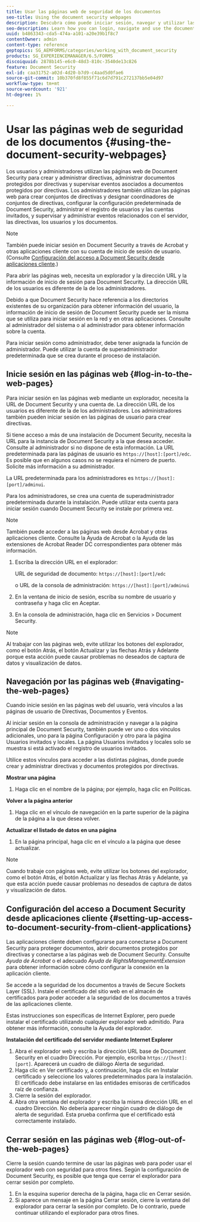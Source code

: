 ```yaml
---
title: Usar las páginas web de seguridad de los documentos
seo-title: Using the document security webpages
description: Descubra cómo puede iniciar sesión, navegar y utilizar las páginas web de Document Security.
seo-description: Learn how you can login, navigate and use the document security web pages.
uuid: b4863343-cda5-474a-a101-a20e39b1f8c7
contentOwner: admin
content-type: reference
geptopics: SG_AEMFORMS/categories/working_with_document_security
products: SG_EXPERIENCEMANAGER/6.5/FORMS
discoiquuid: 2878b145-e6c0-48d3-810c-3540de13c826
feature: Document Security
exl-id: caa31752-a02d-4d20-b7d9-c4aad5d0fae6
source-git-commit: 10b370fd8f855f71c6d7d791c272137bb5e04d97
workflow-type: tm+mt
source-wordcount: '921'
ht-degree: 1%

---
```


# Usar las páginas web de seguridad de los documentos {#using-the-document-security-webpages}

Los usuarios y administradores utilizan las páginas web de Document Security para crear y administrar directivas, administrar documentos protegidos por directivas y supervisar eventos asociados a documentos protegidos por directivas. Los administradores también utilizan las páginas web para crear conjuntos de directivas y designar coordinadores de conjuntos de directivas, configurar la configuración predeterminada de Document Security, administrar el registro de usuarios y las cuentas invitados, y supervisar y administrar eventos relacionados con el servidor, las directivas, los usuarios y los documentos.

>[!NOTE]
>
>También puede iniciar sesión en Document Security a través de Acrobat y otras aplicaciones cliente con su cuenta de inicio de sesión de usuario. (Consulte [Configuración del acceso a Document Security desde aplicaciones cliente](using-document-security-web-pages.md#setting-up-access-to-document-security-from-client-applications).)

Para abrir las páginas web, necesita un explorador y la dirección URL y la información de inicio de sesión para Document Security. La dirección URL de los usuarios es diferente de la de los administradores.

Debido a que Document Security hace referencia a los directorios existentes de su organización para obtener información del usuario, la información de inicio de sesión de Document Security puede ser la misma que se utiliza para iniciar sesión en la red y en otras aplicaciones. Consulte al administrador del sistema o al administrador para obtener información sobre la cuenta.

Para iniciar sesión como administrador, debe tener asignada la función de administrador. Puede utilizar la cuenta de superadministrador predeterminada que se crea durante el proceso de instalación.

## Inicie sesión en las páginas web {#log-in-to-the-web-pages}

Para iniciar sesión en las páginas web mediante un explorador, necesita la URL de Document Security y una cuenta de. La dirección URL de los usuarios es diferente de la de los administradores. Los administradores también pueden iniciar sesión en las páginas de usuario para crear directivas.

Si tiene acceso a más de una instalación de Document Security, necesita la URL para la instancia de Document Security a la que desea acceder. Consulte al administrador si no dispone de esta información. La URL predeterminada para las páginas de usuario es `https://[host]:[port]/edc`. Es posible que en algunos casos no se requiera el número de puerto. Solicite más información a su administrador.

La URL predeterminada para los administradores es `https://[host]:[port]/adminui`.

Para los administradores, se crea una cuenta de superadministrador predeterminada durante la instalación. Puede utilizar esta cuenta para iniciar sesión cuando Document Security se instale por primera vez.

>[!NOTE]
>
>También puede acceder a las páginas web desde Acrobat y otras aplicaciones cliente. Consulte la Ayuda de Acrobat o la Ayuda de las extensiones de Acrobat Reader DC correspondientes para obtener más información.

1. Escriba la dirección URL en el explorador:

   URL de seguridad de documento: `https://[host]:[port]/edc`

   o URL de la consola de administración: `https://[host]:[port]/adminui`

1. En la ventana de inicio de sesión, escriba su nombre de usuario y contraseña y haga clic en Aceptar.
1. En la consola de administración, haga clic en Servicios > Document Security.

>[!NOTE]
>
>Al trabajar con las páginas web, evite utilizar los botones del explorador, como el botón Atrás, el botón Actualizar y las flechas Atrás y Adelante porque esta acción puede causar problemas no deseados de captura de datos y visualización de datos.

## Navegación por las páginas web {#navigating-the-web-pages}

Cuando inicie sesión en las páginas web del usuario, verá vínculos a las páginas de usuario de Directivas, Documentos y Eventos.

Al iniciar sesión en la consola de administración y navegar a la página principal de Document Security, también puede ver uno o dos vínculos adicionales, uno para la página Configuración y otro para la página Usuarios invitados y locales. La página Usuarios invitados y locales solo se muestra si está activado el registro de usuarios invitados.

Utilice estos vínculos para acceder a las distintas páginas, donde puede crear y administrar directivas y documentos protegidos por directivas.

**Mostrar una página**

1. Haga clic en el nombre de la página; por ejemplo, haga clic en Políticas.

**Volver a la página anterior**

1. Haga clic en el vínculo de navegación en la parte superior de la página de la página a la que desea volver.

**Actualizar el listado de datos en una página**

1. En la página principal, haga clic en el vínculo a la página que desee actualizar.

>[!NOTE]
>
>Cuando trabaje con páginas web, evite utilizar los botones del explorador, como el botón Atrás, el botón Actualizar y las flechas Atrás y Adelante, ya que esta acción puede causar problemas no deseados de captura de datos y visualización de datos.

## Configuración del acceso a Document Security desde aplicaciones cliente {#setting-up-access-to-document-security-from-client-applications}

Las aplicaciones cliente deben configurarse para conectarse a Document Security para proteger documentos, abrir documentos protegidos por directivas y conectarse a las páginas web de Document Security. Consulte *Ayuda de Acrobat* o el adecuado *Ayuda de RightsManagementExtension* para obtener información sobre cómo configurar la conexión en la aplicación cliente.

Se accede a la seguridad de los documentos a través de Secure Sockets Layer (SSL). Instale el certificado del sitio web en el almacén de certificados para poder acceder a la seguridad de los documentos a través de las aplicaciones cliente.

<!-- Fix broken link See Configuring SSL for information on SSL.-->

Estas instrucciones son específicas de Internet Explorer, pero puede instalar el certificado utilizando cualquier explorador web admitido. Para obtener más información, consulte la Ayuda del explorador.

**Instalación del certificado del servidor mediante Internet Explorer**

1. Abra el explorador web y escriba la dirección URL base de Document Security en el cuadro Dirección. Por ejemplo, escriba `https://[host]:[port]`. Aparecerá un cuadro de diálogo Alerta de seguridad.
1. Haga clic en Ver certificado y, a continuación, haga clic en Instalar certificado y seleccione los valores predeterminados para la instalación. El certificado debe instalarse en las entidades emisoras de certificados raíz de confianza.
1. Cierre la sesión del explorador.
1. Abra otra ventana del explorador y escriba la misma dirección URL en el cuadro Dirección. No debería aparecer ningún cuadro de diálogo de alerta de seguridad. Esta prueba confirma que el certificado está correctamente instalado.

## Cerrar sesión en las páginas web {#log-out-of-the-web-pages}

Cierre la sesión cuando termine de usar las páginas web para poder usar el explorador web con seguridad para otros fines. Según la configuración de Document Security, es posible que tenga que cerrar el explorador para cerrar sesión por completo.

1. En la esquina superior derecha de la página, haga clic en Cerrar sesión.
1. Si aparece un mensaje en la página Cerrar sesión, cierre la ventana del explorador para cerrar la sesión por completo. De lo contrario, puede continuar utilizando el explorador para otros fines.
